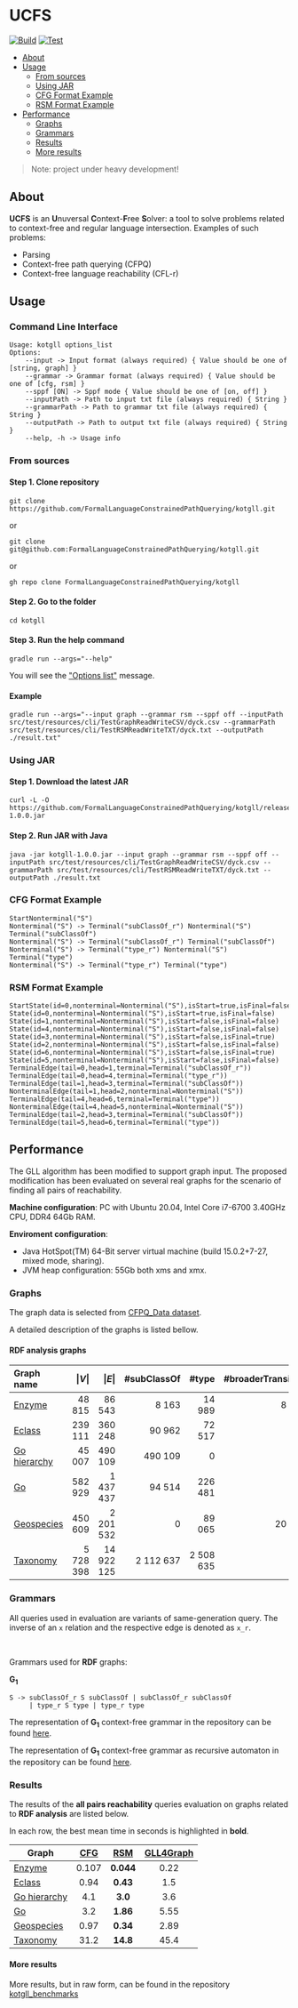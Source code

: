 # UCFS
[![Build](https://github.com/FormalLanguageConstrainedPathQuerying/kotgll/actions/workflows/build.yml/badge.svg?branch=main)](https://github.com/FormalLanguageConstrainedPathQuerying/kotgll/actions/workflows/build.yml)
[![Test](https://github.com/FormalLanguageConstrainedPathQuerying/kotgll/actions/workflows/test.yml/badge.svg?branch=main)](https://github.com/FormalLanguageConstrainedPathQuerying/kotgll/actions/workflows/test.yml)

* [About](https://github.com/FormalLanguageConstrainedPathQuerying/kotgll#about)
* [Usage](https://github.com/FormalLanguageConstrainedPathQuerying/kotgll#usage)
  * [From sources](https://github.com/FormalLanguageConstrainedPathQuerying/kotgll#from-sources)
  * [Using JAR](https://github.com/FormalLanguageConstrainedPathQuerying/kotgll#using-jar)
  * [CFG Format Example](https://github.com/FormalLanguageConstrainedPathQuerying/kotgll#cfg-format-example)
  * [RSM Format Example](https://github.com/FormalLanguageConstrainedPathQuerying/kotgll#rsm-format-example)
* [Performance](https://github.com/FormalLanguageConstrainedPathQuerying/kotgll#performance)
  * [Graphs](https://github.com/FormalLanguageConstrainedPathQuerying/kotgll#graphs)
  * [Grammars](https://github.com/FormalLanguageConstrainedPathQuerying/kotgll#grammars)
  * [Results](https://github.com/FormalLanguageConstrainedPathQuerying/kotgll#results)
  * [More results](https://github.com/FormalLanguageConstrainedPathQuerying/kotgll#more-results)

> Note: project under heavy development!

## About
**UCFS** is an **U**nuversal **C**ontext-**F**ree **S**olver: a tool to solve problems related to context-free and regular language intersection. Examples of such problems:
- Parsing
- Context-free path querying (CFPQ)
- Context-free language reachability (CFL-r)

<!-- Online -- offline modes.

All-pairs, multiple-source. All-paths, reachability. 

Incrementality. Both the graph and RSM

Error recovery.

 GLL-based
 RSM
-->

## Usage

### Command Line Interface

```text
Usage: kotgll options_list
Options: 
    --input -> Input format (always required) { Value should be one of [string, graph] }
    --grammar -> Grammar format (always required) { Value should be one of [cfg, rsm] }
    --sppf [ON] -> Sppf mode { Value should be one of [on, off] }
    --inputPath -> Path to input txt file (always required) { String }
    --grammarPath -> Path to grammar txt file (always required) { String }
    --outputPath -> Path to output txt file (always required) { String }
    --help, -h -> Usage info
```

### From sources

#### Step 1. Clone repository

`git clone https://github.com/FormalLanguageConstrainedPathQuerying/kotgll.git`

or

`git clone git@github.com:FormalLanguageConstrainedPathQuerying/kotgll.git`

or

`gh repo clone FormalLanguageConstrainedPathQuerying/kotgll`

#### Step 2. Go to the folder

`cd kotgll`

#### Step 3. Run the help command

`gradle run --args="--help"`

You will see the ["Options list"](https://github.com/FormalLanguageConstrainedPathQuerying/kotgll#command-line-interface) message.

#### Example

```text
gradle run --args="--input graph --grammar rsm --sppf off --inputPath src/test/resources/cli/TestGraphReadWriteCSV/dyck.csv --grammarPath src/test/resources/cli/TestRSMReadWriteTXT/dyck.txt --outputPath ./result.txt"
```

### Using JAR

#### Step 1. Download the latest JAR

```text
curl -L -O https://github.com/FormalLanguageConstrainedPathQuerying/kotgll/releases/download/v1.0.0/kotgll-1.0.0.jar
```

#### Step 2. Run JAR with Java

```text
java -jar kotgll-1.0.0.jar --input graph --grammar rsm --sppf off --inputPath src/test/resources/cli/TestGraphReadWriteCSV/dyck.csv --grammarPath src/test/resources/cli/TestRSMReadWriteTXT/dyck.txt --outputPath ./result.txt
```
### CFG Format Example

```text
StartNonterminal("S")
Nonterminal("S") -> Terminal("subClassOf_r") Nonterminal("S") Terminal("subClassOf")
Nonterminal("S") -> Terminal("subClassOf_r") Terminal("subClassOf")
Nonterminal("S") -> Terminal("type_r") Nonterminal("S") Terminal("type")
Nonterminal("S") -> Terminal("type_r") Terminal("type")
```

### RSM Format Example

```text
StartState(id=0,nonterminal=Nonterminal("S"),isStart=true,isFinal=false)
State(id=0,nonterminal=Nonterminal("S"),isStart=true,isFinal=false)
State(id=1,nonterminal=Nonterminal("S"),isStart=false,isFinal=false)
State(id=4,nonterminal=Nonterminal("S"),isStart=false,isFinal=false)
State(id=3,nonterminal=Nonterminal("S"),isStart=false,isFinal=true)
State(id=2,nonterminal=Nonterminal("S"),isStart=false,isFinal=false)
State(id=6,nonterminal=Nonterminal("S"),isStart=false,isFinal=true)
State(id=5,nonterminal=Nonterminal("S"),isStart=false,isFinal=false)
TerminalEdge(tail=0,head=1,terminal=Terminal("subClassOf_r"))
TerminalEdge(tail=0,head=4,terminal=Terminal("type_r"))
TerminalEdge(tail=1,head=3,terminal=Terminal("subClassOf"))
NonterminalEdge(tail=1,head=2,nonterminal=Nonterminal("S"))
TerminalEdge(tail=4,head=6,terminal=Terminal("type"))
NonterminalEdge(tail=4,head=5,nonterminal=Nonterminal("S"))
TerminalEdge(tail=2,head=3,terminal=Terminal("subClassOf"))
TerminalEdge(tail=5,head=6,terminal=Terminal("type"))
```

## Performance

The GLL algorithm has been modified to support graph input.
The proposed modification has been evaluated on several real graphs for the scenario of finding all pairs of reachability.

**Machine configuration**: PC with Ubuntu 20.04, Intel Core i7-6700 3.40GHz CPU, DDR4 64Gb RAM.

**Enviroment configuration**:
* Java HotSpot(TM) 64-Bit server virtual machine (build 15.0.2+7-27, mixed mode, sharing).
* JVM heap configuration: 55Gb both xms and xmx.

### Graphs

The graph data is selected from [CFPQ_Data dataset](https://formallanguageconstrainedpathquerying.github.io/CFPQ_Data).

A detailed description of the graphs is listed bellow.

#### RDF analysis graphs

| Graph name   |   \|*V*\| |     \|*E*\| |  #subClassOf |      #type |  #broaderTransitive |
|:------------|----------:|------------:|-------------:|-----------:|--------------------:|
| [Enzyme](https://formallanguageconstrainedpathquerying.github.io/CFPQ_Data/graphs/data/enzyme.html#enzyme)       |    48 815 |      86 543 |        8 163 |     14 989 |               8 156 |
| [Eclass](https://formallanguageconstrainedpathquerying.github.io/CFPQ_Data/graphs/data/eclass.html#eclass) |   239 111 |     360 248 |       90 962 |     72 517 |                   0 |
| [Go hierarchy](https://formallanguageconstrainedpathquerying.github.io/CFPQ_Data/graphs/data/go_hierarchy.html#go-hierarchy) |    45 007 |     490 109 |      490 109 |          0 |                   0 | 
| [Go](https://formallanguageconstrainedpathquerying.github.io/CFPQ_Data/graphs/data/go.html#go)           |   582 929 |   1 437 437 |       94 514 |    226 481 |                   0 |
| [Geospecies](https://formallanguageconstrainedpathquerying.github.io/CFPQ_Data/graphs/data/geospecies.html#geospecies)   |   450 609 |   2 201 532 |            0 |     89 065 |              20 867 |  
| [Taxonomy](https://formallanguageconstrainedpathquerying.github.io/CFPQ_Data/graphs/data/taxonomy.html#taxonomy)     | 5 728 398 |  14 922 125 |    2 112 637 |  2 508 635 |                   0 |

### Grammars

All queries used in evaluation are variants of same-generation query.
The inverse of an ```x``` relation and the respective edge is denoted as ```x_r```.

<br/>

Grammars used for **RDF** graphs:

**G<sub>1</sub>**
```
S -> subClassOf_r S subClassOf | subClassOf_r subClassOf 
     | type_r S type | type_r type
```

The representation of **G<sub>1</sub>** context-free grammar in the repository can be found [here](https://github.com/FormalLanguageConstrainedPathQuerying/kotgll/blob/main/src/test/resources/cli/TestCFGReadWriteTXT/g1.txt).

The representation of **G<sub>1</sub>** context-free grammar as recursive automaton in the repository can be found [here](https://github.com/FormalLanguageConstrainedPathQuerying/kotgll/blob/main/src/test/resources/cli/TestRSMReadWriteTXT/g1.txt).

### Results

The results of the **all pairs reachability** queries evaluation on graphs related to **RDF analysis** are listed below.

In each row, the best mean time in seconds is highlighted in **bold**.

| Graph        	|  [CFG](https://github.com/FormalLanguageConstrainedPathQuerying/kotgll/tree/main/src/main/kotlin/org/kotgll/cfg/graphinput/withoutsppf)  	|    [RSM](https://github.com/FormalLanguageConstrainedPathQuerying/kotgll/tree/main/src/main/kotlin/org/kotgll/rsm/graphinput/withoutsppf)    	| [GLL4Graph](https://github.com/FormalLanguageConstrainedPathQuerying/GLL4Graph) 	|
|--------------	|:-----:	|:---------:	|:---------:	|
| [Enzyme](https://formallanguageconstrainedpathquerying.github.io/CFPQ_Data/graphs/data/enzyme.html#enzyme)       	| 0.107 	| **0.044** 	|      0.22 	|
| [Eclass](https://formallanguageconstrainedpathquerying.github.io/CFPQ_Data/graphs/data/eclass.html#eclass)       	|  0.94 	|  **0.43** 	|       1.5 	|
| [Go hierarchy](https://formallanguageconstrainedpathquerying.github.io/CFPQ_Data/graphs/data/go_hierarchy.html#go-hierarchy) 	|   4.1 	|   **3.0** 	|       3.6 	|
| [Go](https://formallanguageconstrainedpathquerying.github.io/CFPQ_Data/graphs/data/go.html#go)           	|   3.2 	|  **1.86** 	|      5.55 	|
| [Geospecies](https://formallanguageconstrainedpathquerying.github.io/CFPQ_Data/graphs/data/geospecies.html#geospecies)   	|  0.97 	|  **0.34** 	|      2.89 	|
| [Taxonomy](https://formallanguageconstrainedpathquerying.github.io/CFPQ_Data/graphs/data/taxonomy.html#taxonomy)     	|  31.2 	|  **14.8** 	|      45.4 	|

#### More results

More results, but in raw form, can be found in the repository [kotgll_benchmarks](https://github.com/vadyushkins/kotgll_benchmarks/)
